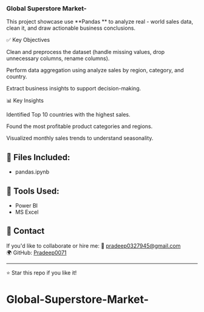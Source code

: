 ### Global Superstore Market- 

This project showcase use **Pandas ** to analyze real - world sales data, clean it, and draw actionable business conclusions.

✅ Key Objectives

Clean and preprocess the dataset (handle missing values, drop unnecessary columns, rename columns).

Perform data aggregation using  analyze sales by region, category, and country.

Extract business insights to support decision-making.

📊 Key Insights

Identified Top 10 countries with the highest sales.

Found the most profitable product categories and regions.

Visualized monthly sales trends to understand seasonality.


## 📁 Files Included:
- pandas.ipynb

## 📌 Tools Used:
- Power BI
- MS Excel
  

## 📧 Contact
If you'd like to collaborate or hire me:
📩 pradeep0327945@gmail.com  
🌍 GitHub: [Pradeep0071](https://github.com/Pradeep0071)

---

⭐ Star this repo if you like it!
# Global-Superstore-Market-


